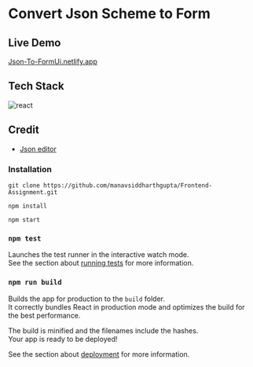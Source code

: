 # Convert Json Scheme to Form


## Live Demo

[Json-To-FormUi.netlify.app](https://jsonscheme-to-form.netlify.app/)

## Tech Stack

<img src="https://img.shields.io/badge/React-20232A?style=for-the-badge&logo=react&logoColor=61DAFB" alt="react" />

## Credit
 - <a href="https://www.npmjs.com/package/react-json-editor-ajrm" >Json editor</a>

### Installation

```
git clone https://github.com/manavsiddharthgupta/Frontend-Assignment.git

npm install

npm start
```

### `npm test`

Launches the test runner in the interactive watch mode.\
See the section about [running tests](https://facebook.github.io/create-react-app/docs/running-tests) for more information.

### `npm run build`

Builds the app for production to the `build` folder.\
It correctly bundles React in production mode and optimizes the build for the best performance.

The build is minified and the filenames include the hashes.\
Your app is ready to be deployed!

See the section about [deployment](https://facebook.github.io/create-react-app/docs/deployment) for more information.
